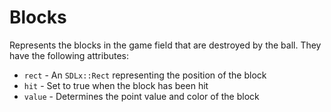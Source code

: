 # Blocks

Represents the blocks in the game field that are destroyed by the
ball.  They have the following attributes:

  * `rect` - An `SDLx::Rect` representing the position of the block
  * `hit` - Set to true when the block has been hit
  * `value` - Determines the point value and color of the block
